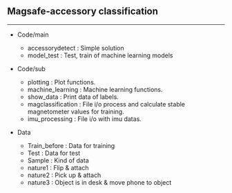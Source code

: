 <h2>Magsafe-accessory classification</h2>

***
+ Code/main
  + accessorydetect : Simple solution
  + model_test : Test, train of machine learning models 


+ Code/sub
  + plotting : Plot functions.
  + machine_learning : Machine learning functions.
  + show_data : Print data of labels.
  + magclassification : File i/o process and calculate stable magnetometer values for training.
  + imu_processing : File i/o with imu datas.


+ Data
  + Train_before : Data for training
  + Test : Data for test
  + Sample : Kind of data
  + nature1 : Flip & attach 
  + nature2 : Pick up & attach
  + nature3 : Object is in desk & move phone to object
  
